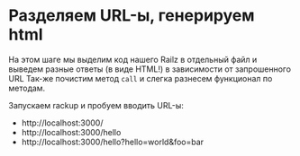 # Разделяем URL-ы, генерируем html

На этом шаге мы выделим код нашего Railz в отдельный файл и выведем разные ответы (в виде HTML!) в зависимости от запрошенного URL
Так-же почистим метод `call` и слегка разнесем функционал по методам.

Запускаем rackup и пробуем вводить URL-ы:

* http://localhost:3000/
* http://localhost:3000/hello
* http://localhost:3000/hello?hello=world&foo=bar